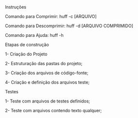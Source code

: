 Instruções

Comando para Comprimir:
huff -c [ARQUIVO]

Comando para Descomprimir:
huff -d [ARQUIVO COMPRIMIDO]

Comando para Ajuda:
huff -h

Etapas de construção

1- Criação do Projeto

2- Estruturação das pastas do projeto;

3- Criação dos arquivos de código-fonte;

4- Criação e definição dos arquivos teste;


Testes

1- Teste com arquivos de testes definidos;

2- Teste com arquivos contendo texto qualquer;
